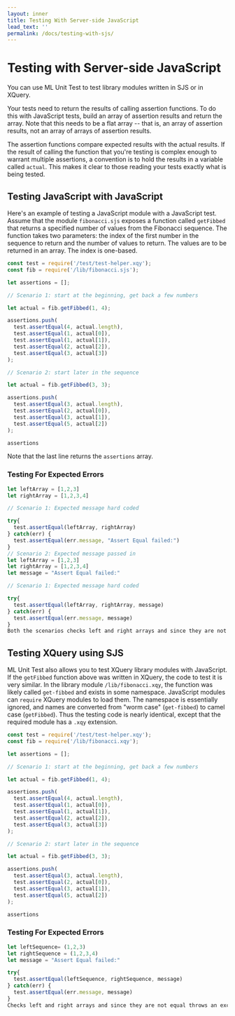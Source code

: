 ```yaml
---
layout: inner
title: Testing With Server-side JavaScript
lead_text: ''
permalink: /docs/testing-with-sjs/
---
```


# Testing with Server-side JavaScript

You can use ML Unit Test to test library modules written in SJS or in XQuery. 

Your tests need to return the results of calling assertion functions. To do this with JavaScript tests, build an array
of assertion results and return the array. Note that this needs to be a flat array -- that is, an array of assertion
results, not an array of arrays of assertion results. 

The assertion functions compare expected results with the actual results. If the result of calling the function that 
you're testing is complex enough to warrant multiple assertions, a convention is to hold the results in a variable 
called `actual`. This makes it clear to those reading your tests exactly what is being tested. 

## Testing JavaScript with JavaScript

Here's an example of testing a JavaScript module with a JavaScript test. Assume that the module `fibonacci.sjs` exposes a
function called `getFibbed` that returns a specified number of values from the Fibonacci sequence. The function takes
two parameters: the index of the first number in the sequence to return and the number of values to return. The values 
are to be returned in an array. The index is one-based. 

```javascript
const test = require('/test/test-helper.xqy');
const fib = require('/lib/fibonacci.sjs');

let assertions = [];

// Scenario 1: start at the beginning, get back a few numbers

let actual = fib.getFibbed(1, 4);

assertions.push(
  test.assertEqual(4, actual.length),
  test.assertEqual(1, actual[0]),
  test.assertEqual(1, actual[1]),
  test.assertEqual(2, actual[2]),
  test.assertEqual(3, actual[3])
);

// Scenario 2: start later in the sequence

let actual = fib.getFibbed(3, 3);

assertions.push(
  test.assertEqual(3, actual.length),
  test.assertEqual(2, actual[0]),
  test.assertEqual(3, actual[1]),
  test.assertEqual(5, actual[2])
);

assertions
```

Note that the last line returns the `assertions` array. 

### Testing For Expected Errors

```javascript
let leftArray = [1,2,3]
let rightArray = [1,2,3,4]

// Scenario 1: Expected message hard coded

try{
  test.assertEqual(leftArray, rightArray)
} catch(err) {
  test.assertEqual(err.message, "Assert Equal failed:")
}
// Scenario 2: Expected message passed in
let leftArray = [1,2,3]
let rightArray = [1,2,3,4]
let message = "Assert Equal failed:"

// Scenario 1: Expected message hard coded

try{
  test.assertEqual(leftArray, rightArray, message)
} catch(err) {
  test.assertEqual(err.message, message)
}
Both the scenarios checks left and right arrays and since they are not equal throws an exception. The exception message is validated with assertEqual as part of the test case
```

## Testing XQuery using SJS

ML Unit Test also allows you to test XQuery library modules with JavaScript. If the `getFibbed` function above was 
written in XQuery, the code to test it is very similar. In the library module `/lib/fibonacci.xqy`, the function was
likely called `get-fibbed` and exists in some namespace. JavaScript modules can `require` XQuery modules to load them.
The namespace is essentially ignored, and names are converted from "worm case" (`get-fibbed`) to camel case 
(`getFibbed`). Thus the testing code is nearly identical, except that the required module has a `.xqy` extension. 

```javascript
const test = require('/test/test-helper.xqy');
const fib = require('/lib/fibonacci.xqy');

let assertions = [];

// Scenario 1: start at the beginning, get back a few numbers

let actual = fib.getFibbed(1, 4);

assertions.push(
  test.assertEqual(4, actual.length),
  test.assertEqual(1, actual[0]),
  test.assertEqual(1, actual[1]),
  test.assertEqual(2, actual[2]),
  test.assertEqual(3, actual[3])
);

// Scenario 2: start later in the sequence

let actual = fib.getFibbed(3, 3);

assertions.push(
  test.assertEqual(3, actual.length),
  test.assertEqual(2, actual[0]),
  test.assertEqual(3, actual[1]),
  test.assertEqual(5, actual[2])
);

assertions
```

### Testing For Expected Errors

```javascript
let leftSequence= (1,2,3)
let rightSequence = (1,2,3,4)
let message = "Assert Equal failed:"

try{
  test.assertEqual(leftSequence, rightSequence, message)
} catch(err) {
  test.assertEqual(err.message, message)
}
Checks left and right arrays and since they are not equal throws an exception. The exception message is validated with assertEqual as part of the test case
```
